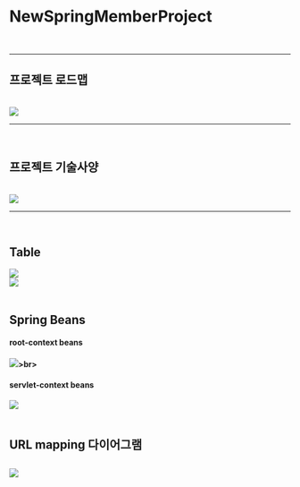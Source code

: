 # NewSpringMemberProject
<br>
<hr>

<h2>프로젝트 로드맵</h2><br>
<img src=
"https://github.com/SVVor/NewSpringMemberProject/blob/main/springMemberProject/show/Project%20Roadmap.PNG"/>
<hr>
<br>
<h2>프로젝트 기술사양</h2><br>
<img src=
"https://github.com/SVVor/NewSpringMemberProject/blob/main/springMemberProject/show/1.PNG"/>
<hr>
<br>
<h2>Table</h2>
<img src=
"https://github.com/SVVor/NewSpringMemberProject/blob/main/springMemberProject/show/board_%ED%85%8C%EC%9D%B4%EB%B8%94.PNG"/><br>
<img src=
"https://github.com/SVVor/NewSpringMemberProject/blob/main/springMemberProject/show/member2_%ED%85%8C%EC%9D%B4%EB%B8%94.PNG"/><br>
<br>
<h2>Spring Beans</h2>
<h4>root-context beans<h4>
<img src=
"https://github.com/SVVor/NewSpringMemberProject/blob/main/springMemberProject/show/root-context.PNG"/>>br>
<h4>servlet-context beans<h4>
<img src=
"https://github.com/SVVor/NewSpringMemberProject/blob/main/springMemberProject/show/servlet-context.PNG"/><br>
<br>
<h2>URL mapping 다이어그램<h2>
<img src=
"https://github.com/SVVor/NewSpringMemberProject/blob/main/springMemberProject/show/url_mappings.PNG"/><br>

